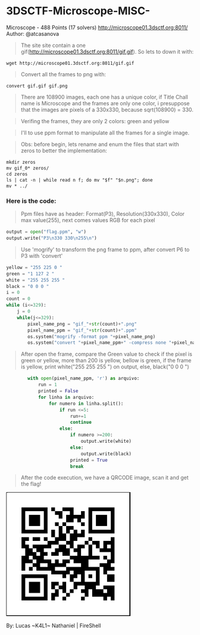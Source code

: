# 3DSCTF-Microscope-MISC-
Microscope - 488 Points (17 solvers)
http://microscope01.3dsctf.org:8011/
Author: @atcasanova

>The site site contain a one gif(http://microscope01.3dsctf.org:8011/gif.gif).
>So lets to down it with:
```
wget http://microscope01.3dsctf.org:8011/gif.gif
```
>Convert all the frames to png with:
```
convert gif.gif gif.png
```
>There are 108900 images, each one has a unique color, if Title Chall name is Microscope and the frames are only one color, i presuppose that the images are pixels of a 330x330, because sqrt(108900) = 330.

>Verifing the frames, they are only 2 colors: green and yellow

>I'll to use ppm format to manipulate all the frames for a single image.

>Obs: before begin, lets rename and enum the files that start with zeros to better the implementation:
```
mkdir zeros
mv gif_0* zeros/
cd zeros
ls | cat -n | while read n f; do mv "$f" "$n.png"; done
mv * ../
```
### Here is the code:

>Ppm files have as header: Format(P3), Resolution(330x330), Color max value(255), next comes values RGB for each pixel
```python
output = open("flag.ppm", "w")
output.write("P3\n330 330\n255\n")
```
>Use 'mogrify' to transform the png frame to ppm, after convert P6 to P3 with 'convert'
```python
yellow = "255 225 0 "
green = "1 127 2 "
white = "255 255 255 "
black = "0 0 0 "
i = 0
count = 0
while (i<=329):
    j = 0
    while(j<=329):
        pixel_name_png = "gif_"+str(count)+".png"
        pixel_name_ppm = "gif_"+str(count)+".ppm"
        os.system("mogrify -format ppm "+pixel_name_png)
        os.system("convert "+pixel_name_ppm+" -compress none "+pixel_name_ppm)
```

>After open the frame, compare the Green value to check if the pixel is green or yellow, more than 200 is yellow, bellow is green, if the frame is yellow, print white("255 255 255 ") on output, else, black("0 0 0 ")

```python 
        with open(pixel_name_ppm, 'r') as arquivo:
            run = 1
            printed = False
            for linha in arquivo:
                for numero in linha.split():
                    if run <=5:
                        run+=1
                        continue
                    else:
                        if numero >=200:
                            output.write(white)
                        else:
                            output.write(black)
                        printed = True
                        break
```

>After the code execution, we have a QRCODE image, scan it and get the flag!

![Screen shot](https://github.com/lucasnathaniel/3DSCTF-Microscope-MISC/blob/master/qrcode.png "Flag")


By: Lucas ~K4L1~ Nathaniel | FireShell
